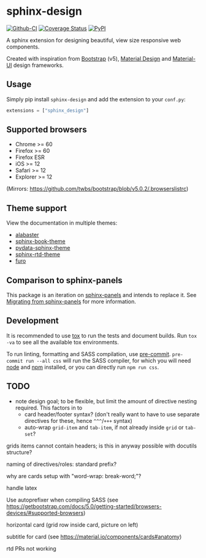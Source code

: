 # sphinx-design

[![Github-CI][github-ci]][github-link]
[![Coverage Status][codecov-badge]][codecov-link]
[![PyPI][pypi-badge]][pypi-link]

A sphinx extension for designing beautiful, view size responsive web components.

Created with inspiration from [Bootstrap](https://getbootstrap.com/) (v5), [Material Design](https://material.io) and [Material-UI](https://material-ui.com/) design frameworks.

## Usage

Simply pip install `sphinx-design` and add the extension to your `conf.py`:

```python
extensions = ["sphinx_design"]
```

## Supported browsers
- Chrome >= 60
- Firefox >= 60
- Firefox ESR
- iOS >= 12
- Safari >= 12
- Explorer >= 12

(Mirrors: <https://github.com/twbs/bootstrap/blob/v5.0.2/.browserslistrc>)

## Theme support

View the documentation in multiple themes:

- [alabaster](https://sphinx-design.readthedocs.io/en/alabaster-theme)
- [sphinx-book-theme](https://sphinx-design.readthedocs.io/en/sbt-theme)
- [pydata-sphinx-theme](https://sphinx-design.readthedocs.io/en/pydata-theme)
- [sphinx-rtd-theme](https://sphinx-design.readthedocs.io/en/rtd-theme)
- [furo](https://sphinx-design.readthedocs.io/en/furo-theme)

## Comparison to sphinx-panels

This package is an iteration on [sphinx-panels](https://github.com/executablebooks/sphinx-panels) and intends to replace it.
See [Migrating from sphinx-panels](./docs/get_started.md) for more information.

## Development

It is recommended to use [tox](https://tox.readthedocs.io/en/latest/) to run the tests and document builds.
Run `tox -va` to see all the available tox environments.

To run linting, formatting and SASS compilation, use [pre-commit](https://pre-commit.com/).
`pre-commit run --all css` will run the SASS compiler, for which you will need [node](https://nodejs.org) and [npm](https://www.npmjs.com/) installed,
or you can directly run `npm run css`.

## TODO

- note design goal; to be flexible, but limit the amount of directive nesting required.
  This factors in to
  - card header/footer syntax? (don't really want to have to use separate directives for these, hence `^^^`/`+++` syntax)
  - auto-wrap `grid-item` and `tab-item`, if not already inside `grid` or `tab-set`?

grids items cannot contain headers; is this in anyway possible with docutils structure?

naming of directives/roles: standard prefix?

why are cards setup with "word-wrap: break-word;"?

handle latex

Use autoprefixer when compiling SASS (see <https://getbootstrap.com/docs/5.0/getting-started/browsers-devices/#supported-browsers>)

horizontal card (grid row inside card, picture on left)

subtitle for card (see <https://material.io/components/cards#anatomy>)

rtd PRs not working


[github-ci]: https://github.com/executablebooks/sphinx-design/workflows/continuous-integration/badge.svg?branch=main
[github-link]: https://github.com/executablebooks/sphinx-design
[codecov-badge]: https://codecov.io/gh/executablebooks/sphinx-design/branch/main/graph/badge.svg
[codecov-link]: https://codecov.io/gh/executablebooks/sphinx-design
[pypi-badge]: https://img.shields.io/pypi/v/sphinx-design.svg
[pypi-link]: https://pypi.org/project/sphinx-design

